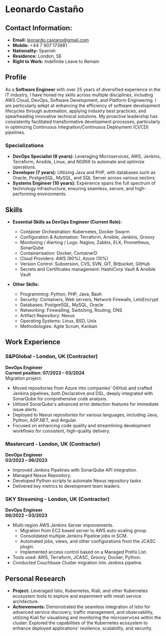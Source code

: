 # Leonardo Castaño

## Contact Information:
- **Email:** leonardo.castano@gmail.com
- **Mobile:** +44 7 907 173981
- **Nationality:** Spanish
- **Residence:** London, SE
- **Right to Work:** Indefinite Leave to Remain

## Profile
As a **Software Engineer** with over 25 years of diversified experience in the IT industry, I have honed my skills across multiple disciplines, including AWS Cloud, DevOps, Software Development, and Platform Engineering. I am particularly adept at enhancing the efficiency of software development lifecycles through automation, applying industry best practices, and spearheading innovative technical solutions. My proactive leadership has consistently facilitated transformative development processes, particularly in optimizing Continuous Integration/Continuous Deployment (CI/CD) pipelines.

### Specializations
- **DevOps Specialist (8 years):** Leveraging Microservices, AWS, Jenkins, Terraform, Ansible, Linux, and NGINX to automate and optimize operations.
- **Developer (7 years):** Utilizing Java and PHP, with databases such as Oracle, PostgreSQL, MySQL, and SQL Server across various sectors.
- **Systems Engineer (10 years):** Experience spans the full spectrum of technology infrastructure, ensuring seamless, secure, and high-performing environments.

## Skills
- **Essential Skills as DevOps Engineer (Current Role):**
  - Container Orchestration: Kubernetes, Docker Swarm
  - Configuration & Automation: Terraform, Ansible, Jenkins, Groovy
  - Monitoring / Alerting / Logs: Nagios, Zabbix, ELK, Prometheus, SonarQube
  - Containerisation: Docker, ContainerD
  - Cloud Providers: AWS (90%), Azure (10%)
  - Version Control: Subversion, CVS, SVN, GIT, Bitbucket, GitHub
  - Secrets and Certificates management: HashiCorp Vault & Ansible Vault

- **Other Skills:**
  - Programming: Python, PHP, Java, Bash
  - Security: Containers, Web servers, Network Firewalls, LetsEncrypt
  - Databases: PostgreSQL, MySQL, Oracle
  - Networking: Firewalling, Switching, Routing, DNS
  - Artifact Repository: Nexus
  - Operating Systems: Linux, BSD, Unix
  - Methodologies: Agile Scrum, Kanban

## Work Experience

### S&PGlobal - London, UK (Contractor)
**DevOps Engineer**  
**Current position: 07/2023 – 03/2024**  
Migration project:
- Moved repositories from Azure into companies' GitHub and crafted Jenkins pipelines, both Declarative and DSL, deeply integrated with SonarQube for comprehensive code analysis.
- Utilized SonarQube's advanced error detection features for immediate issue alerts.
- Deployed to Nexus repositories for various languages, including Java, Python, ASP.NET, and Angular.
- Focused on enhancing code quality and streamlining development workflows for consistent, high-quality delivery.

### Mastercard - London, UK (Contractor)
**DevOps Engineer**  
**03/2023 – 06/2023**  
- Improved Jenkins Pipelines with SonarQube API integration.
- Managed Nexus Repository.
- Developed Python scripts to automate Nexus repository tasks.
- Delivered key metrics to development team leaders.

### SKY Streaming - London, UK (Contractor)
**DevOps Engineer**  
**06/2022 – 03/2023**  
- Multi-region AWS Jenkins Server improvements.
  - Migration from EC2 based server to AWS auto-scaling group.
  - Consolidated multiple Jenkins Pipeline jobs in SCM.
  - Automated jobs, views, and other configurations from the JCASC plugin.
  - Implemented access control based on a Managed Prefix List.
- Tools used: AWS, Terraform, JCASC, Groovy, Docker, Python.
- Conducted Couchbase Cluster migration into Jenkins pipeline.

## Personal Research
- **Project:** Leveraged Istio, Kubernetes, Kiali, and other Kubernetes ecosystem tools to explore and experiment with mesh service architecture.
- **Achievements:** Demonstrated the seamless integration of Istio for advanced service discovery, traffic management, and observability, utilizing Kiali for visualising and monitoring the microservices within the cluster. Explored the capabilities of the Kubernetes ecosystem to enhance deployed applications' resilience, scalability, and security.

